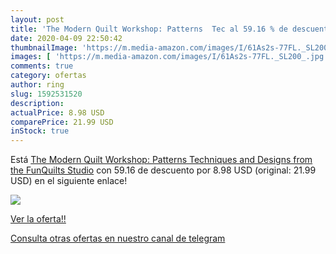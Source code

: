 ```yaml
---
layout: post
title: 'The Modern Quilt Workshop: Patterns  Tec al 59.16 % de descuento'
date: 2020-04-09 22:50:42
thumbnailImage: 'https://m.media-amazon.com/images/I/61As2s-77FL._SL200_.jpg'
images: [ 'https://m.media-amazon.com/images/I/61As2s-77FL._SL200_.jpg' ]
comments: true
category: ofertas
author: ring
slug: 1592531520
description:
actualPrice: 8.98 USD
comparePrice: 21.99 USD
inStock: true
---
```


Está [The Modern Quilt Workshop: Patterns  Techniques  and Designs from the FunQuilts Studio](https://www.amazon.com/dp/1592531520/?tag=redken08-20) con 59.16 de descuento por 8.98 USD (original: 21.99 USD) en el siguiente enlace!

[![](https://m.media-amazon.com/images/I/61As2s-77FL._SL200_.jpg)](https://www.amazon.com/dp/1592531520/?tag=redken08-20)

[Ver la oferta!!](https://www.amazon.com/dp/1592531520/?tag=redken08-20)

[Consulta otras ofertas en nuestro canal de telegram](https://t.me/s/ofertas25)
